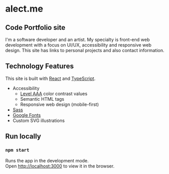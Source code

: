 # alect.me

## Code Portfolio site

I'm a software developer and an artist. My specialty is front-end web development with a focus on UI/UX, accessibility and responsive web design. This site has links to personal projects and also contact information.

## Technology Features

This site is built with [React](https://reactjs.org/) and [TypeScript](https://www.typescriptlang.org/).
- Accessibility
  - [Level AAA](https://www.w3.org/WAI/WCAG2AAA-Conformance) color contrast values
  - Semantic HTML tags
  - Responsive web design (mobile-first)
- [Sass](https://sass-lang.com)
- [Google Fonts](https://fonts.google.com)
- Custom SVG illustrations
## Run locally

### `npm start`

Runs the app in the development mode.\
Open [http://localhost:3000](http://localhost:3000) to view it in the browser.
